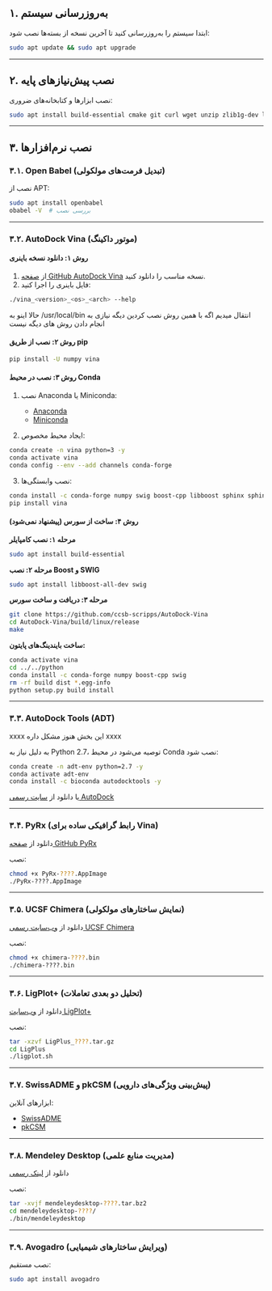 ## ۱. به‌روزرسانی سیستم

ابتدا سیستم را به‌روزرسانی کنید تا آخرین نسخه از بسته‌ها نصب شود:

```bash
sudo apt update && sudo apt upgrade
```

---

## ۲. نصب پیش‌نیازهای پایه

نصب ابزارها و کتابخانه‌های ضروری:

```bash
sudo apt install build-essential cmake git curl wget unzip zlib1g-dev libglu1-mesa libxi-dev libxmu-dev libpng-dev libfreetype6-dev default-jre
```

---

## ۳. نصب نرم‌افزارها

### ۳.۱. Open Babel (تبدیل فرمت‌های مولکولی)

نصب از APT:

```bash
sudo apt install openbabel
obabel -V  # بررسی نصب
```

---

### ۳.۲. AutoDock Vina (موتور داکینگ)

#### روش ۱: دانلود نسخه باینری

1. از [صفحه GitHub AutoDock Vina](https://github.com/ccsb-scripps/AutoDock-Vina/releases) نسخه مناسب را دانلود کنید.
2. فایل باینری را اجرا کنید:

```bash
./vina_<version>_<os>_<arch> --help
```
حالا اینو به /usr/local/bin انتقال میدیم
اگه با همین روش نصب کردین دیگه نیازی به انجام دادن روش های دیگه نیست

#### روش ۲: نصب از طریق pip

```bash
pip install -U numpy vina
```

#### روش ۳: نصب در محیط Conda

1. نصب Anaconda یا Miniconda:

   * [Anaconda](https://docs.continuum.io/anaconda/install)
   * [Miniconda](https://conda.pydata.org/miniconda.html)

2. ایجاد محیط مخصوص:

```bash
conda create -n vina python=3 -y
conda activate vina
conda config --env --add channels conda-forge
```

3. نصب وابستگی‌ها:

```bash
conda install -c conda-forge numpy swig boost-cpp libboost sphinx sphinx_rtd_theme
pip install vina
```

#### روش ۴: ساخت از سورس (پیشنهاد نمی‌شود)

**مرحله ۱: نصب کامپایلر**

```bash
sudo apt install build-essential
```

**مرحله ۲: نصب Boost و SWIG**

```bash
sudo apt install libboost-all-dev swig
```

**مرحله ۳: دریافت و ساخت سورس**

```bash
git clone https://github.com/ccsb-scripps/AutoDock-Vina
cd AutoDock-Vina/build/linux/release
make
```

**ساخت بایندینگ‌های پایتون:**

```bash
conda activate vina
cd ../../python
conda install -c conda-forge numpy boost-cpp swig
rm -rf build dist *.egg-info
python setup.py build install
```

---

### ۳.۳. AutoDock Tools (ADT)
xxxx این بخش هنوز مشکل داره xxxx

به دلیل نیاز به Python 2.7، توصیه می‌شود در محیط Conda نصب شود:

```bash
conda create -n adt-env python=2.7 -y
conda activate adt-env
conda install -c bioconda autodocktools -y
```

یا دانلود از [سایت رسمی AutoDock](http://autodock.scripps.edu)

---

### ۳.۴. PyRx (رابط گرافیکی ساده برای Vina)

دانلود از [صفحه GitHub PyRx](https://github.com/mvina/PyRx/releases)

نصب:

```bash
chmod +x PyRx-????.AppImage
./PyRx-????.AppImage
```

---

### ۳.۵. UCSF Chimera (نمایش ساختارهای مولکولی)

دانلود از [وب‌سایت رسمی UCSF Chimera](https://www.cgl.ucsf.edu/chimera/download.html)

نصب:

```bash
chmod +x chimera-????.bin
./chimera-????.bin
```

---

### ۳.۶. LigPlot+ (تحلیل دو بعدی تعاملات)

دانلود از [وب‌سایت LigPlot+](https://www.ebi.ac.uk/thornton-srv/software/LigPlus/)

نصب:

```bash
tar -xzvf LigPlus_????.tar.gz
cd LigPlus
./ligplot.sh
```

---

### ۳.۷. SwissADME و pkCSM (پیش‌بینی ویژگی‌های دارویی)

ابزارهای آنلاین:

* [SwissADME](https://www.swissadme.ch/)
* [pkCSM](https://biosig.lab.uq.edu.au/pkcsm/)

---

### ۳.۸. Mendeley Desktop (مدیریت منابع علمی)

دانلود از [لینک رسمی](https://desktop-download.mendeley.com/download/linux/)

نصب:

```bash
tar -xvjf mendeleydesktop-????.tar.bz2
cd mendeleydesktop-????/
./bin/mendeleydesktop
```

---

### ۳.۹. Avogadro (ویرایش ساختارهای شیمیایی)

نصب مستقیم:

```bash
sudo apt install avogadro
```
